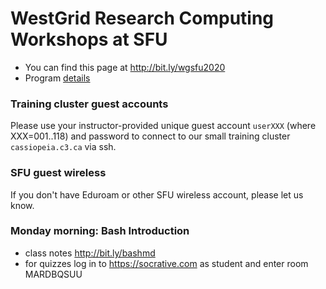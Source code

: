 # WestGrid Research Computing Workshops at SFU

* You can find this page at http://bit.ly/wgsfu2020
* Program <a
  href="https://www.eventbrite.ca/e/westgrid-research-computing-workshops-simon-fraser-university-registration-88799572913"
  target="_blank">details</a>

### Training cluster guest accounts

Please use your instructor-provided unique guest account `userXXX` (where XXX=001..118) and password to
connect to our small training cluster `cassiopeia.c3.ca` via ssh.

### SFU guest wireless

If you don't have Eduroam or other SFU wireless account, please let us know.

### Monday morning: Bash Introduction

- class notes http://bit.ly/bashmd
- for quizzes log in to https://socrative.com as student and enter room MARDBQSUU

<!-- ### Monday afternoon: Advanced Bash and Introductory HPC -->

<!-- - Introduction to HPC http://bit.ly/introhpc (slides and codes) -->

<!-- ### Tuesday morning: HPC Workflows -->

<!-- ### Tuesday afternoon: Programming in Julia -->

<!-- - workshop page https://westgrid-julia.netlify.com/workshops/julia.html -->

<!-- ### Thursday: Parallel Programming in Chapel -->

<!-- ### Friday: Scientific Visualization -->
